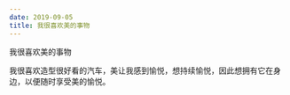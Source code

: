 ```yaml
---
date: 2019-09-05
title: 我很喜欢美的事物
---
```

我很喜欢美的事物

我很喜欢造型很好看的汽车，美让我感到愉悦，想持续愉悦，因此想拥有它在身边，以便随时享受美的愉悦。
